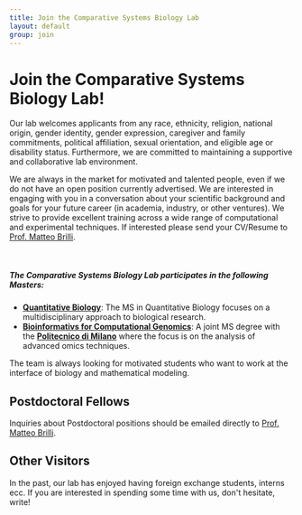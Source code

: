 ```yaml
---
title: Join the Comparative Systems Biology Lab
layout: default
group: join
---
```


# Join the Comparative Systems Biology Lab!
Our lab welcomes applicants from any race, ethnicity, religion, national origin, gender identity, gender expression, caregiver and family commitments, political affiliation, sexual orientation, and eligible age or disability status. Furthermore, we are committed to maintaining a supportive and collaborative lab environment.

We are always in the market for motivated and talented people, even if we do not have an open position currently advertised. We are interested in engaging with you in a conversation about your scientific background and goals for your future career (in academia, industry, or other ventures). We strive to provide excellent training across a wide range of computational and experimental techniques. If interested please send your CV/Resume to [Prof. Matteo Brilli](/contact).

<!-- Currently we have **open positions** for people with the following skills:
[Specialist](https://aprecruit.ucsf.edu/JPF03325) who will engage in research projects and also manage daily wet lab operations. -->
<br/>


##### The Comparative Systems Biology Lab participates in the following Masters:
  * **[Quantitative Biology](https://www.unimi.it/en/education/quantitative-biology)**: The MS in Quantitative Biology focuses on a multidisciplinary approach to biological research.
  * **[Bioinformativs for Computational Genomics](https://bcg.cdl.unimi.it/en)**: A joint MS degree with the **[Politecnico di Milano](https://www.polimi.it/)** where the focus is on the analysis of advanced omics techniques.

The team is always looking for motivated students who want to work at the interface of biology and mathematical modeling.

## Postdoctoral Fellows

Inquiries about Postdoctoral positions should be emailed directly to [Prof. Matteo Brilli](/contact).

## Other Visitors

In the past, our lab has enjoyed having foreign exchange students, interns ecc. If you are interested in spending some time with us, don't hesitate, write!
